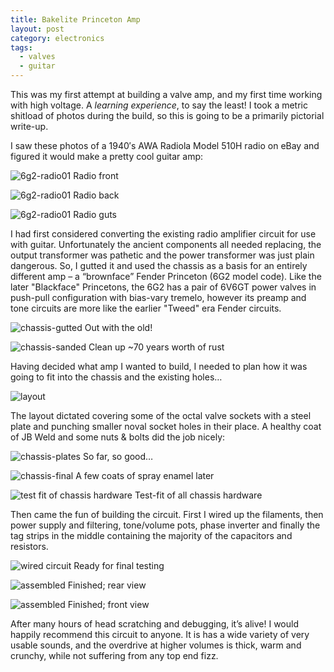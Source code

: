 ```yaml
---
title: Bakelite Princeton Amp
layout: post
category: electronics
tags:
  - valves
  - guitar
---
```

This was my first attempt at building a valve amp, and my first time working with high voltage. A *learning experience*, to say the least! I took a metric shitload of photos during the build, so this is going to be a primarily pictorial write-up.

I saw these photos of a 1940′s AWA Radiola Model 510H radio on eBay and figured it would make a pretty cool guitar amp:

![6g2-radio01][1]
Radio front

![6g2-radio01][2]
Radio back

![6g2-radio01][3]
Radio guts

I had first considered converting the existing radio amplifier circuit for use with guitar. Unfortunately the ancient components all needed replacing, the output transformer was pathetic and the power transformer was just plain dangerous. So, I gutted it and used the chassis as a basis for an entirely different amp – a “brownface” Fender Princeton (6G2 model code). Like the later "Blackface" Princetons, the 6G2 has a pair of 6V6GT power valves in push-pull configuration with bias-vary tremelo, however its preamp and tone circuits are more like the earlier "Tweed" era Fender circuits.

![chassis-gutted][4]
Out with the old!

![chassis-sanded][5]
Clean up ~70 years worth of rust

Having decided what amp I wanted to build, I needed to plan how it was going to fit into the chassis and the existing holes…

![layout][6]

The layout dictated covering some of the octal valve sockets with a steel plate and punching smaller noval socket holes in their place. A healthy coat of JB Weld and some nuts & bolts did the job nicely:

![chassis-plates][7]
So far, so good…

![chassis-final][8]
A few coats of spray enamel later

![test fit of chassis hardware][9]
Test-fit of all chassis hardware

Then came the fun of building the circuit. First I wired up the filaments, then power supply and filtering, tone/volume pots, phase inverter and finally the tag strips in the middle containing the majority of the capacitors and resistors.

![wired circuit][10]
Ready for final testing

![assembled][11]
Finished; rear view

![assembled][12]
Finished; front view

After many hours of head scratching and debugging, it’s alive! I would happily recommend this circuit to anyone. It is has a wide variety of very usable sounds, and the overdrive at higher volumes is thick, warm and crunchy, while not suffering from any top end fizz.

 [1]: /img/princeton/radio01.jpg
 [2]: /img/princeton/radio02.jpg
 [3]: /img/princeton/radio04.jpg
 [4]: /img/princeton/chassis-gutted.jpg
 [5]: /img/princeton/chassis-sanded.jpg
 [6]: /img/princeton/layout-11.png
 [7]: /img/princeton/chassis-plates.jpg
 [8]: /img/princeton/chassis-final.jpg
 [9]: /img/princeton/test-chassis.jpg
 [10]: /img/princeton/wired.jpg
 [11]: /img/princeton/final-back.jpg
 [12]: /img/princeton/princetonhead.jpg
